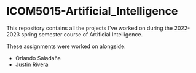 # ICOM5015-Artificial_Intelligence
This repository contains all the projects I've worked on during the 2022-2023 spring semester course of Artificial Intelligence.

These assignments were worked on alongside:
- Orlando Saladaña
- Justin Rivera
